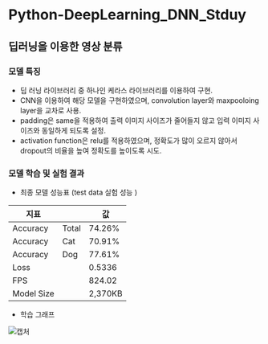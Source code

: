 
# Python-DeepLearning_DNN_Stduy

## 딥러닝을 이용한 영상 분류 

### 모델 특징 
 * 딥 러닝 라이브러리 중 하나인 케라스 라이브러리를 이용하여 구현.
 * CNN을 이용하여 해당 모델을 구현하였으며, convolution layer와 maxpooloing layer을 교차로 사용.
 * padding은 same을 적용하여 출력 이미지 사이즈가 줄어들지 않고 입력 이미지 사이즈와 동일하게 되도록 설정.
 * activation function은 relu를 적용하였으며, 정확도가 많이 오르지 않아서 dropout의 비율을 높여 정확도를 높이도록 시도.


### 모델 학습 및 실험 결과 

* 최종 모델 성능표 (test data 실험 성능 )

|지표     ||값 |
|---------|---|----|
|Accuracy|Total|74.26%|
|Accuracy|Cat|70.91%|
|Accuracy|Dog|77.61%|
|Loss||0.5336|
|FPS||824.02|
|Model Size||2,370KB|

* 학습 그래프

![캡처](https://user-images.githubusercontent.com/51026066/132628602-3ff11d26-d59a-4756-b0bb-98d1cab563f5.PNG)
